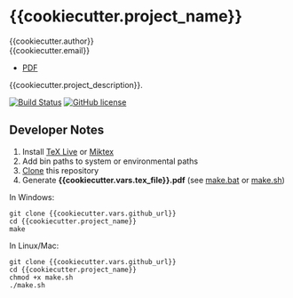 # {{cookiecutter.project_name}}

{{cookiecutter.author}}  
{{cookiecutter.email}}  

* [PDF](https://github.com/{{cookiecutter.vars.github_short}}/blob/master/{{cookiecutter.vars.tex_file}}.pdf)

{{cookiecutter.project_description}}.

[![Build Status](https://travis-ci.org/{{cookiecutter.vars.github_short}}.svg?branch=master)](https://travis-ci.org/{{cookiecutter.vars.github_short}})
[![GitHub license](https://img.shields.io/github/license/{{cookiecutter.vars.github_short}}.svg)](https://github.com/{{cookiecutter.vars.github_short}}/blob/master/LICENSE)

## Developer Notes

1. Install [TeX Live](https://www.tug.org/texlive/acquire-netinstall.html) or [Miktex](https://miktex.org/download)
2. Add bin paths to system or environmental paths 
3. [Clone](https://git-scm.com/docs/git-clone) this repository
4. Generate **{{cookiecutter.vars.tex_file}}.pdf** (see [make.bat](https://github.com/{{cookiecutter.vars.github_short}}/blob/master/make.bat) or [make.sh](https://github.com/{{cookiecutter.vars.github_short}}/blob/master/make.sh)) 

In Windows:

```
git clone {{cookiecutter.vars.github_url}}
cd {{cookiecutter.project_name}}
make
```

In Linux/Mac:

```
git clone {{cookiecutter.vars.github_url}}
cd {{cookiecutter.project_name}}
chmod +x make.sh
./make.sh
```
